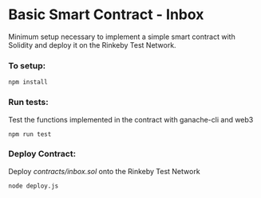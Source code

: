 # Basic Smart Contract - Inbox

Minimum setup necessary to implement a simple smart contract with Solidity and deploy it on the Rinkeby Test Network.
 
### To setup:

`npm install`

### Run tests:

Test the functions implemented in the contract with ganache-cli and web3

`npm run test`

### Deploy Contract:

Deploy *contracts/inbox.sol* onto the Rinkeby Test Network 

`node deploy.js`
